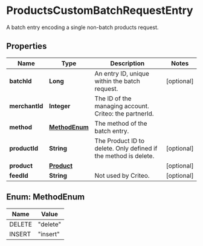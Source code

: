 

# ProductsCustomBatchRequestEntry

A batch entry encoding a single non-batch products request.

## Properties

Name | Type | Description | Notes
------------ | ------------- | ------------- | -------------
**batchId** | **Long** | An entry ID, unique within the batch request. |  [optional]
**merchantId** | **Integer** | The ID of the managing account. Criteo: the partnerId. | 
**method** | [**MethodEnum**](#MethodEnum) | The method of the batch entry. | 
**productId** | **String** | The Product ID to delete. Only defined if the method is delete. |  [optional]
**product** | [**Product**](Product.md) |  |  [optional]
**feedId** | **String** | Not used by Criteo. |  [optional]



## Enum: MethodEnum

Name | Value
---- | -----
DELETE | &quot;delete&quot;
INSERT | &quot;insert&quot;



